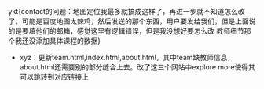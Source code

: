 
ykt{contact的问题：地图定位我最多就搞成这样了，再进一步就不知道怎么改了，可能是百度地图太辣鸡，然后发送的那个东西，用户要发给我们，但是上面说的是要填他们的邮箱，感觉这里有逻辑错误，但是我没想好要怎么改
教师细节那个我还没添加具体课程的数据}

- xyz：更新team.html,index.html,about.html，其中team缺教师信息，about.html还需要别的部分缝合上去。改了这三个网站中explore more使得其可以跳转到对应链接上
